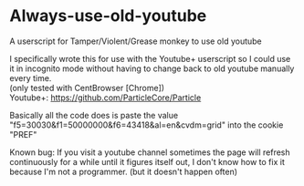 # Always-use-old-youtube
A userscript for Tamper/Violent/Grease monkey to use old youtube

I specifically wrote this for use with the Youtube+ userscript so I could use it in incognito mode without having to change back to old youtube manually every time.  
(only tested with CentBrowser [Chrome])  
Youtube+: https://github.com/ParticleCore/Particle
  
Basically all the code does is paste the value "f5=30030&f1=50000000&f6=43418&al=en&cvdm=grid" into the cookie "PREF"
  
  Known bug: If you visit a youtube channel sometimes the page will refresh continuously for a while until it figures itself out, I don't know how to fix it because I'm not a programmer. (but it doesn't happen often)
